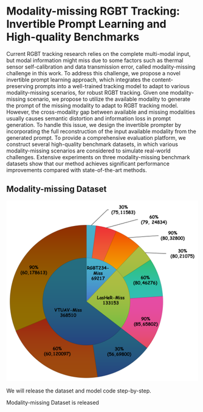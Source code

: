 # Modality-missing RGBT Tracking: Invertible Prompt Learning and High-quality Benchmarks

Current RGBT tracking research relies on the complete multi-modal input, but modal information might miss due to some factors such as thermal sensor self-calibration and data transmission error, called modality-missing challenge in this work. To address this challenge, we propose a novel invertible prompt learning approach, which integrates the content-preserving prompts into a well-trained tracking model to adapt to various modality-missing scenarios, for robust RGBT tracking.
Given one modality-missing scenario, we propose to utilize the available modality to generate the prompt of the missing modality to adapt to RGBT tracking model. However, the cross-modality gap between available and missing modalities usually causes semantic distortion and information loss in prompt generation. To handle this issue, we design the invertible prompter by incorporating the full reconstruction of the input available modality from the generated prompt.
To provide a comprehensive evaluation platform, we construct several high-quality benchmark datasets, in which various modality-missing scenarios are considered to simulate real-world challenges.
Extensive experiments on three modality-missing benchmark datasets show that our method achieves significant performance improvements compared with state-of-the-art methods.

## Modality-missing Dataset
![Miss Ratio](./imgs/miss_ratios_staitcs.png)


We will release the dataset and model code step-by-step.

Modality-missing Dataset is released
